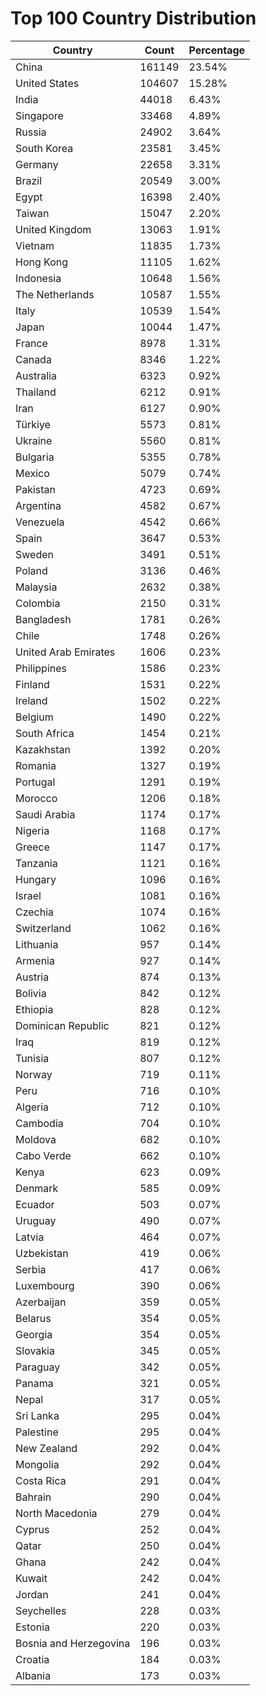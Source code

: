 # Top 100 Country Distribution
| Country | Count | Percentage |
|----|----|----|
| China | 161149 | 23.54% |
| United States | 104607 | 15.28% |
| India | 44018 | 6.43% |
| Singapore | 33468 | 4.89% |
| Russia | 24902 | 3.64% |
| South Korea | 23581 | 3.45% |
| Germany | 22658 | 3.31% |
| Brazil | 20549 | 3.00% |
| Egypt | 16398 | 2.40% |
| Taiwan | 15047 | 2.20% |
| United Kingdom | 13063 | 1.91% |
| Vietnam | 11835 | 1.73% |
| Hong Kong | 11105 | 1.62% |
| Indonesia | 10648 | 1.56% |
| The Netherlands | 10587 | 1.55% |
| Italy | 10539 | 1.54% |
| Japan | 10044 | 1.47% |
| France | 8978 | 1.31% |
| Canada | 8346 | 1.22% |
| Australia | 6323 | 0.92% |
| Thailand | 6212 | 0.91% |
| Iran | 6127 | 0.90% |
| Türkiye | 5573 | 0.81% |
| Ukraine | 5560 | 0.81% |
| Bulgaria | 5355 | 0.78% |
| Mexico | 5079 | 0.74% |
| Pakistan | 4723 | 0.69% |
| Argentina | 4582 | 0.67% |
| Venezuela | 4542 | 0.66% |
| Spain | 3647 | 0.53% |
| Sweden | 3491 | 0.51% |
| Poland | 3136 | 0.46% |
| Malaysia | 2632 | 0.38% |
| Colombia | 2150 | 0.31% |
| Bangladesh | 1781 | 0.26% |
| Chile | 1748 | 0.26% |
| United Arab Emirates | 1606 | 0.23% |
| Philippines | 1586 | 0.23% |
| Finland | 1531 | 0.22% |
| Ireland | 1502 | 0.22% |
| Belgium | 1490 | 0.22% |
| South Africa | 1454 | 0.21% |
| Kazakhstan | 1392 | 0.20% |
| Romania | 1327 | 0.19% |
| Portugal | 1291 | 0.19% |
| Morocco | 1206 | 0.18% |
| Saudi Arabia | 1174 | 0.17% |
| Nigeria | 1168 | 0.17% |
| Greece | 1147 | 0.17% |
| Tanzania | 1121 | 0.16% |
| Hungary | 1096 | 0.16% |
| Israel | 1081 | 0.16% |
| Czechia | 1074 | 0.16% |
| Switzerland | 1062 | 0.16% |
| Lithuania | 957 | 0.14% |
| Armenia | 927 | 0.14% |
| Austria | 874 | 0.13% |
| Bolivia | 842 | 0.12% |
| Ethiopia | 828 | 0.12% |
| Dominican Republic | 821 | 0.12% |
| Iraq | 819 | 0.12% |
| Tunisia | 807 | 0.12% |
| Norway | 719 | 0.11% |
| Peru | 716 | 0.10% |
| Algeria | 712 | 0.10% |
| Cambodia | 704 | 0.10% |
| Moldova | 682 | 0.10% |
| Cabo Verde | 662 | 0.10% |
| Kenya | 623 | 0.09% |
| Denmark | 585 | 0.09% |
| Ecuador | 503 | 0.07% |
| Uruguay | 490 | 0.07% |
| Latvia | 464 | 0.07% |
| Uzbekistan | 419 | 0.06% |
| Serbia | 417 | 0.06% |
| Luxembourg | 390 | 0.06% |
| Azerbaijan | 359 | 0.05% |
| Belarus | 354 | 0.05% |
| Georgia | 354 | 0.05% |
| Slovakia | 345 | 0.05% |
| Paraguay | 342 | 0.05% |
| Panama | 321 | 0.05% |
| Nepal | 317 | 0.05% |
| Sri Lanka | 295 | 0.04% |
| Palestine | 295 | 0.04% |
| New Zealand | 292 | 0.04% |
| Mongolia | 292 | 0.04% |
| Costa Rica | 291 | 0.04% |
| Bahrain | 290 | 0.04% |
| North Macedonia | 279 | 0.04% |
| Cyprus | 252 | 0.04% |
| Qatar | 250 | 0.04% |
| Ghana | 242 | 0.04% |
| Kuwait | 242 | 0.04% |
| Jordan | 241 | 0.04% |
| Seychelles | 228 | 0.03% |
| Estonia | 220 | 0.03% |
| Bosnia and Herzegovina | 196 | 0.03% |
| Croatia | 184 | 0.03% |
| Albania | 173 | 0.03% |
